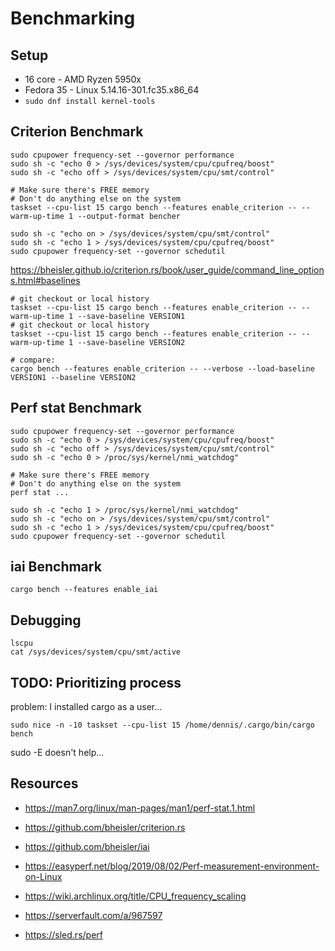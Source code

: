 # Benchmarking

## Setup
- 16 core - AMD Ryzen 5950x
- Fedora 35 - Linux 5.14.16-301.fc35.x86_64
- `sudo dnf install kernel-tools`

## Criterion Benchmark
```shell
sudo cpupower frequency-set --governor performance
sudo sh -c "echo 0 > /sys/devices/system/cpu/cpufreq/boost"
sudo sh -c "echo off > /sys/devices/system/cpu/smt/control"

# Make sure there's FREE memory
# Don't do anything else on the system
taskset --cpu-list 15 cargo bench --features enable_criterion -- --warm-up-time 1 --output-format bencher

sudo sh -c "echo on > /sys/devices/system/cpu/smt/control"
sudo sh -c "echo 1 > /sys/devices/system/cpu/cpufreq/boost"
sudo cpupower frequency-set --governor schedutil
```

https://bheisler.github.io/criterion.rs/book/user_guide/command_line_options.html#baselines

```shell
# git checkout or local history
taskset --cpu-list 15 cargo bench --features enable_criterion -- --warm-up-time 1 --save-baseline VERSION1
# git checkout or local history
taskset --cpu-list 15 cargo bench --features enable_criterion -- --warm-up-time 1 --save-baseline VERSION2

# compare:
cargo bench --features enable_criterion -- --verbose --load-baseline VERSION1 --baseline VERSION2
```

## Perf stat Benchmark
```shell
sudo cpupower frequency-set --governor performance
sudo sh -c "echo 0 > /sys/devices/system/cpu/cpufreq/boost"
sudo sh -c "echo off > /sys/devices/system/cpu/smt/control"
sudo sh -c "echo 0 > /proc/sys/kernel/nmi_watchdog"

# Make sure there's FREE memory
# Don't do anything else on the system
perf stat ...

sudo sh -c "echo 1 > /proc/sys/kernel/nmi_watchdog"
sudo sh -c "echo on > /sys/devices/system/cpu/smt/control"
sudo sh -c "echo 1 > /sys/devices/system/cpu/cpufreq/boost"
sudo cpupower frequency-set --governor schedutil
```

## iai Benchmark
```shell
cargo bench --features enable_iai
```

## Debugging
```shell
lscpu
cat /sys/devices/system/cpu/smt/active
```

## TODO: Prioritizing process
problem: I installed cargo as a user...

`sudo nice -n -10 taskset --cpu-list 15 /home/dennis/.cargo/bin/cargo bench`

sudo -E doesn't help...

## Resources
- https://man7.org/linux/man-pages/man1/perf-stat.1.html
- https://github.com/bheisler/criterion.rs
- https://github.com/bheisler/iai


- https://easyperf.net/blog/2019/08/02/Perf-measurement-environment-on-Linux
- https://wiki.archlinux.org/title/CPU_frequency_scaling
- https://serverfault.com/a/967597
- https://sled.rs/perf
